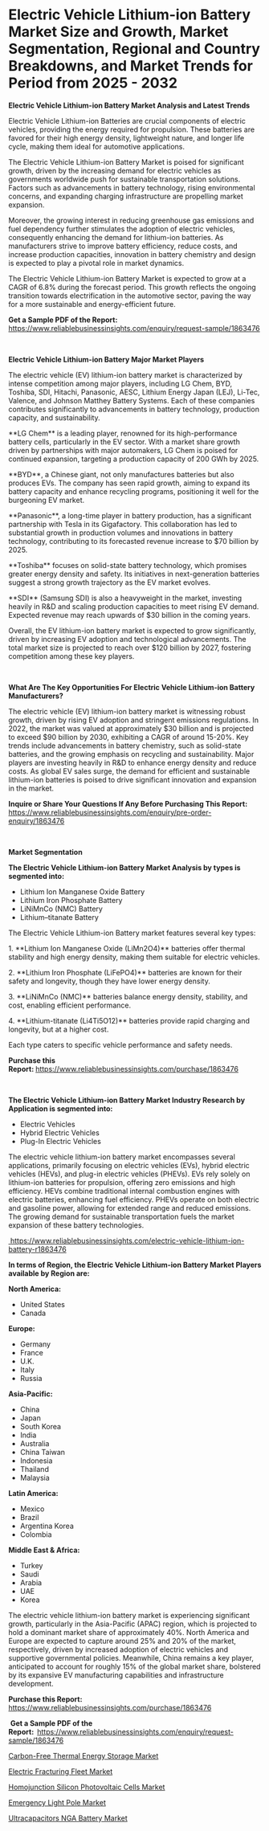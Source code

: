 <p><h1>Electric Vehicle Lithium-ion Battery Market Size and Growth, Market Segmentation, Regional and Country Breakdowns, and Market Trends for Period from 2025 -  2032</h1></p><p><strong>Electric Vehicle Lithium-ion Battery Market Analysis and Latest Trends</strong></p>
<p><p>Electric Vehicle Lithium-ion Batteries are crucial components of electric vehicles, providing the energy required for propulsion. These batteries are favored for their high energy density, lightweight nature, and longer life cycle, making them ideal for automotive applications.</p><p>The Electric Vehicle Lithium-ion Battery Market is poised for significant growth, driven by the increasing demand for electric vehicles as governments worldwide push for sustainable transportation solutions. Factors such as advancements in battery technology, rising environmental concerns, and expanding charging infrastructure are propelling market expansion. </p><p>Moreover, the growing interest in reducing greenhouse gas emissions and fuel dependency further stimulates the adoption of electric vehicles, consequently enhancing the demand for lithium-ion batteries. As manufacturers strive to improve battery efficiency, reduce costs, and increase production capacities, innovation in battery chemistry and design is expected to play a pivotal role in market dynamics.</p><p>The Electric Vehicle Lithium-ion Battery Market is expected to grow at a CAGR of 6.8% during the forecast period. This growth reflects the ongoing transition towards electrification in the automotive sector, paving the way for a more sustainable and energy-efficient future.</p></p>
<p><strong>Get a Sample PDF of the Report:&nbsp;</strong> <a href="https://www.reliablebusinessinsights.com/enquiry/request-sample/1863476?utm_campaign=1106&utm_medium=2&utm_source=Github&utm_content=ia&utm_term=14022025&utm_id=electric-vehicle-lithium-ion-battery">https://www.reliablebusinessinsights.com/enquiry/request-sample/1863476</a></p>
<p>&nbsp;</p>
<p><strong>Electric Vehicle Lithium-ion Battery Major Market Players</strong></p>
<p><p>The electric vehicle (EV) lithium-ion battery market is characterized by intense competition among major players, including LG Chem, BYD, Toshiba, SDI, Hitachi, Panasonic, AESC, Lithium Energy Japan (LEJ), Li-Tec, Valence, and Johnson Matthey Battery Systems. Each of these companies contributes significantly to advancements in battery technology, production capacity, and sustainability.</p><p>**LG Chem** is a leading player, renowned for its high-performance battery cells, particularly in the EV sector. With a market share growth driven by partnerships with major automakers, LG Chem is poised for continued expansion, targeting a production capacity of 200 GWh by 2025.</p><p>**BYD**, a Chinese giant, not only manufactures batteries but also produces EVs. The company has seen rapid growth, aiming to expand its battery capacity and enhance recycling programs, positioning it well for the burgeoning EV market.</p><p>**Panasonic**, a long-time player in battery production, has a significant partnership with Tesla in its Gigafactory. This collaboration has led to substantial growth in production volumes and innovations in battery technology, contributing to its forecasted revenue increase to $70 billion by 2025.</p><p>**Toshiba** focuses on solid-state battery technology, which promises greater energy density and safety. Its initiatives in next-generation batteries suggest a strong growth trajectory as the EV market evolves.</p><p>**SDI** (Samsung SDI) is also a heavyweight in the market, investing heavily in R&D and scaling production capacities to meet rising EV demand. Expected revenue may reach upwards of $30 billion in the coming years.</p><p>Overall, the EV lithium-ion battery market is expected to grow significantly, driven by increasing EV adoption and technological advancements. The total market size is projected to reach over $120 billion by 2027, fostering competition among these key players.</p></p>
<p>&nbsp;</p>
<p><strong>What Are The Key Opportunities For Electric Vehicle Lithium-ion Battery Manufacturers?</strong></p>
<p><p>The electric vehicle (EV) lithium-ion battery market is witnessing robust growth, driven by rising EV adoption and stringent emissions regulations. In 2022, the market was valued at approximately $30 billion and is projected to exceed $90 billion by 2030, exhibiting a CAGR of around 15-20%. Key trends include advancements in battery chemistry, such as solid-state batteries, and the growing emphasis on recycling and sustainability. Major players are investing heavily in R&D to enhance energy density and reduce costs. As global EV sales surge, the demand for efficient and sustainable lithium-ion batteries is poised to drive significant innovation and expansion in the market.</p></p>
<p><strong>Inquire or Share Your Questions If Any Before Purchasing This Report:</strong> <a href="https://www.reliablebusinessinsights.com/enquiry/pre-order-enquiry/1863476?utm_campaign=1106&utm_medium=2&utm_source=Github&utm_content=ia&utm_term=14022025&utm_id=electric-vehicle-lithium-ion-battery">https://www.reliablebusinessinsights.com/enquiry/pre-order-enquiry/1863476</a></p>
<p>&nbsp;</p>
<p><strong>Market Segmentation</strong></p>
<p><strong>The Electric Vehicle Lithium-ion Battery Market Analysis by types is segmented into:</strong></p>
<p><ul><li>Lithium Ion Manganese Oxide Battery</li><li>Lithium Iron Phosphate Battery</li><li>LiNiMnCo (NMC) Battery</li><li>Lithium–titanate Battery</li></ul></p>
<p><p>The Electric Vehicle Lithium-ion Battery market features several key types: </p><p>1. **Lithium Ion Manganese Oxide (LiMn2O4)** batteries offer thermal stability and high energy density, making them suitable for electric vehicles. </p><p>2. **Lithium Iron Phosphate (LiFePO4)** batteries are known for their safety and longevity, though they have lower energy density. </p><p>3. **LiNiMnCo (NMC)** batteries balance energy density, stability, and cost, enabling efficient performance. </p><p>4. **Lithium-titanate (Li4Ti5O12)** batteries provide rapid charging and longevity, but at a higher cost. </p><p>Each type caters to specific vehicle performance and safety needs.</p></p>
<p><strong>Purchase this Report:&nbsp;</strong><a href="https://www.reliablebusinessinsights.com/purchase/1863476?utm_campaign=1106&utm_medium=2&utm_source=Github&utm_content=ia&utm_term=14022025&utm_id=electric-vehicle-lithium-ion-battery">https://www.reliablebusinessinsights.com/purchase/1863476</a></p>
<p>&nbsp;</p>
<p><strong>The Electric Vehicle Lithium-ion Battery Market Industry Research by Application is segmented into:</strong></p>
<p><ul><li>Electric Vehicles</li><li>Hybrid Electric Vehicles</li><li>Plug-In Electric Vehicles</li></ul></p>
<p><p>The electric vehicle lithium-ion battery market encompasses several applications, primarily focusing on electric vehicles (EVs), hybrid electric vehicles (HEVs), and plug-in electric vehicles (PHEVs). EVs rely solely on lithium-ion batteries for propulsion, offering zero emissions and high efficiency. HEVs combine traditional internal combustion engines with electric batteries, enhancing fuel efficiency. PHEVs operate on both electric and gasoline power, allowing for extended range and reduced emissions. The growing demand for sustainable transportation fuels the market expansion of these battery technologies.</p></p>
<p><a href="https://www.reliablebusinessinsights.com/electric-vehicle-lithium-ion-battery-r1863476?utm_campaign=1106&utm_medium=2&utm_source=Github&utm_content=ia&utm_term=14022025&utm_id=electric-vehicle-lithium-ion-battery">&nbsp;https://www.reliablebusinessinsights.com/electric-vehicle-lithium-ion-battery-r1863476</a></p>
<p><strong>In terms of Region, the Electric Vehicle Lithium-ion Battery Market Players available by Region are:</strong></p>
<p>
    <p> <strong> North America: </strong>
        <ul>
            <li>United States</li>
            <li>Canada</li>
        </ul>
        </p> 
    <p> <strong> Europe: </strong>
        <ul>
            <li>Germany</li>
            <li>France</li>
            <li>U.K.</li>
            <li>Italy</li>
            <li>Russia</li>
        </ul>
        </p> 
    <p> <strong> Asia-Pacific: </strong>
        <ul>
            <li>China</li>
            <li>Japan</li>
            <li>South Korea</li>
            <li>India</li>
            <li>Australia</li>
            <li>China Taiwan</li>
            <li>Indonesia</li>
            <li>Thailand</li>
            <li>Malaysia</li>
        </ul>
        </p> 
    <p> <strong> Latin America: </strong>
        <ul>
            <li>Mexico</li>
            <li>Brazil</li>
            <li>Argentina Korea</li>
            <li>Colombia</li>
        </ul>
        </p> 
    <p> <strong> Middle East & Africa: </strong>
        <ul>
            <li>Turkey</li>
            <li>Saudi</li>
            <li>Arabia</li>
            <li>UAE</li>
            <li>Korea</li>
        </ul>
    </p>
    </p>
<p><p>The electric vehicle lithium-ion battery market is experiencing significant growth, particularly in the Asia-Pacific (APAC) region, which is projected to hold a dominant market share of approximately 40%. North America and Europe are expected to capture around 25% and 20% of the market, respectively, driven by increased adoption of electric vehicles and supportive governmental policies. Meanwhile, China remains a key player, anticipated to account for roughly 15% of the global market share, bolstered by its expansive EV manufacturing capabilities and infrastructure development.</p></p>
<p><strong>Purchase this Report: </strong><a href="https://www.reliablebusinessinsights.com/purchase/1863476?utm_campaign=1106&utm_medium=2&utm_source=Github&utm_content=ia&utm_term=14022025&utm_id=electric-vehicle-lithium-ion-battery">https://www.reliablebusinessinsights.com/purchase/1863476</a></p>
<p>&nbsp;<strong>Get a Sample PDF of the Report:&nbsp;&nbsp;</strong><a href="https://www.reliablebusinessinsights.com/enquiry/request-sample/1863476?utm_campaign=1106&utm_medium=2&utm_source=Github&utm_content=ia&utm_term=14022025&utm_id=electric-vehicle-lithium-ion-battery">https://www.reliablebusinessinsights.com/enquiry/request-sample/1863476</a></p>
<p><strong></strong></p>
<p><p><a href="https://github.com/vengatsabibu/Market-Research-Report-List-1/blob/main/carbon-free-thermal-energy-storage-market.md?utm_campaign=1106&utm_medium=2&utm_source=Github&utm_content=ia&utm_term=14022025&utm_id=electric-vehicle-lithium-ion-battery">Carbon-Free Thermal Energy Storage Market</a></p><p><a href="https://github.com/rianttegang/Market-Research-Report-List-1/blob/main/electric-fracturing-fleet-market.md?utm_campaign=1106&utm_medium=2&utm_source=Github&utm_content=ia&utm_term=14022025&utm_id=electric-vehicle-lithium-ion-battery">Electric Fracturing Fleet Market</a></p><p><a href="https://github.com/aqharimbugua3/Market-Research-Report-List-1/blob/main/homojunction-silicon-photovoltaic-cells-market.md?utm_campaign=1106&utm_medium=2&utm_source=Github&utm_content=ia&utm_term=14022025&utm_id=electric-vehicle-lithium-ion-battery">Homojunction Silicon Photovoltaic Cells Market</a></p><p><a href="https://github.com/sefathlehki/Market-Research-Report-List-1/blob/main/emergency-light-pole-market.md?utm_campaign=1106&utm_medium=2&utm_source=Github&utm_content=ia&utm_term=14022025&utm_id=electric-vehicle-lithium-ion-battery">Emergency Light Pole Market</a></p><p><a href="https://github.com/doljanzwald/Market-Research-Report-List-1/blob/main/ultracapacitors-nga-battery-market.md?utm_campaign=1106&utm_medium=2&utm_source=Github&utm_content=ia&utm_term=14022025&utm_id=electric-vehicle-lithium-ion-battery">Ultracapacitors NGA Battery Market</a></p></p>